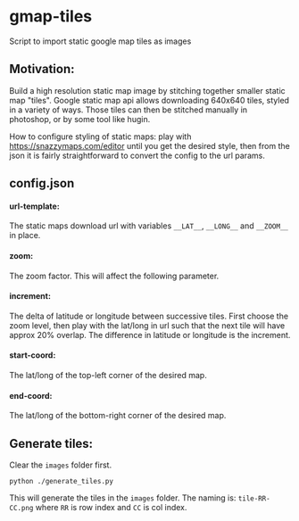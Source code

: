 # gmap-tiles
Script to import static google map tiles as images

## Motivation:
Build a high resolution static map image by stitching together smaller static map "tiles". Google static map api allows downloading 640x640 tiles, styled in a variety of ways. Those tiles can then be stitched manually in photoshop, or by some tool like hugin.

How to configure styling of static maps: play with https://snazzymaps.com/editor until you get the desired style, then from the json it is fairly straightforward to convert the config to the url params.

## config.json

#### url-template:
The static maps download url with variables `__LAT__`, `__LONG__` and `__ZOOM__` in place.

#### zoom:
The zoom factor. This will affect the following parameter.

#### increment:
The delta of latitude or longitude between successive tiles. First choose the zoom level, then play with the lat/long in url such that the next tile will have approx 20% overlap. The difference in latitude or longitude is the increment.

#### start-coord:
The lat/long of the top-left corner of the desired map.

#### end-coord:
The lat/long of the bottom-right corner of the desired map.

## Generate tiles:

Clear the `images` folder first.

`python ./generate_tiles.py`

This will generate the tiles in the `images` folder. The naming is: `tile-RR-CC.png` where `RR` is row index and `CC` is col index.
